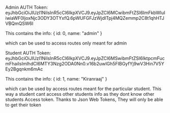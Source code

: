 Admin AUTH Token: eyJhbGciOiJIUzI1NiIsInR5cCI6IkpXVCJ9.eyJpZCI6MCwibmFtZSI6ImFkbWluIiwiaWF0IjoxNjc3ODY3OTYxfQ.6pWUFGFJzWjdITpj4MQZemmp2C8t1qhHTJVBQmQSW6I

This contains the info:
{
    id: 0,
    name: "admin"
}

which can be used to access routes only meant for admin

Student AUTH Token: eyJhbGciOiJIUzI1NiIsInR5cCI6IkpXVCJ9.eyJpZCI6MSwibmFtZSI6IktpcmFucmFhaiIsImlhdCI6MTY3Nzg2ODA0Nn0.v16b2uwIGh5FIBGyfYj9wV3Hin7V5YEy2Bgqnkm6mAc

This contains the info:
{
    id: 1,
    name: "Kiranraaj"
}

which can be used by access routes meant for the particular student. This way a student cant access other students info as they dont know other students Access token. Thanks to Json Web Tokens, They will only be able to get their token
